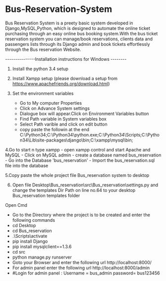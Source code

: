 # Bus-Reservation-System
Bus Reservation System is a preety basic system developed in Django,MySQL,Python, which is designed to automate the online ticket purchasing through an easy online bus booking system.With the bus ticket reservation system you can manage/book reservations, clients data and passengers lists through its Django admin and book tickets effortlessly through the Bus reservation Website.

---------------Installation instructions for Windows --------

1. Install the python 3.4 setup 

2. Install Xampp setup (please download a setup from https://www.apachefriends.org/download.html)

3. Set the environment variables 
	- Go to My computer Properties
	- Click on Advance System settings 
	- Dialogue box will appear.Click on Environment Variables button
	- Find Path variable in System variables box
	- Select Path varible and click on edit button
	- copy paste the followin at the end    
C:\Python34;C:\Python34\python.exe;C:\Python34\Scripts\;C:\Python34\Lib\site-packages\django\bin;C:\xampp\mysql\bin;

4.Go to start n type xampp
  	- open xampp control and start Apache and MySQL
	- Click on MySQL admin 
	- create a database named bus_reservation
	- Go into the Database 'bus_reservation'
	- Import the bus_reservation.sql file into the database

5.Copy paste the whole project file  Bus_reservation system to desktop

6. Open file Desktop\Bus_reservation\src\Bus_reservation\settings.py and change the templates Dir Path on line no.64 to your desktop Bus_reservation templates folder

Open Cmd
 - Go to the Directory where the project is to be created and enter the following commands
 - cd Desktop
 - cd Bus_reservation
 - .\Scripts\activate
 -  pip install Django
 -  pip install mysqlclient==1.3.6
 - cd src
 - python manage.py runserver
 - Goto your Browser and enter the following url
	http://localhost:8000/
 - For admin panel enter the following url
	http://localhost:8000/admin
 - #Login for admin panel :
 	Username = bus_admin
	password= bus123456 

